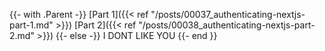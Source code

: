 {{- with .Parent -}}
  [Part 1]({{< ref "/posts/00037_authenticating-nextjs-part-1.md" >}})
  [Part 2]({{< ref "/posts/00038_authenticating-nextjs-part-2.md" >}})
{{- else -}}
  I DONT LIKE YOU 
{{- end }}